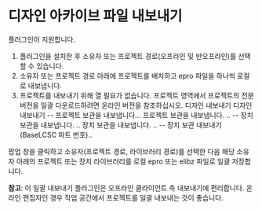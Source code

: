 # 디자인 아카이브 파일 내보내기
플러그인이 지원합니다.
1. 플러그인을 설치한 후 소유자 또는 프로젝트 경로(오프라인 및 반오프라인)를 선택할 수 있습니다.
2. 소유자 또는 프로젝트 경로 아래에 프로젝트를 배치하고 epro 파일을 하나씩 로컬로 내보냅니다.
3. 프로젝트를 내보내기 위해 열 필요가 없습니다. 프로젝트 영역에서 프로젝트의 전문 버전을 일괄 다운로드하려면 온라인 버전을 참조하십시오.
디자인 내보내기 디자인 내보내기
-- 프로젝트 보관을 내보냅니다... 프로젝트 보관을 내보냅니다. ..
-- 장치 보관을 내보냅니다. .. 장치 보관을 내보냅니다. ..
-- 장치 보관 내보내기(BaseLCSC 파트 번호)..

팝업 창을 클릭하고 소유자(프로젝트 경로, 라이브러리 경로)를 선택한 다음 해당 소유자 아래의 프로젝트 또는 장치 라이브러리를 로컬 epro 또는 elibz 파일로 일괄 저장합니다.

**참고**: 이 일괄 내보내기 플러그인은 오프라인 클라이언트 측 내보내기에 편리합니다. 온라인 편집자인 경우 작업 공간에서 프로젝트를 일괄 내보내는 것이 좋습니다.